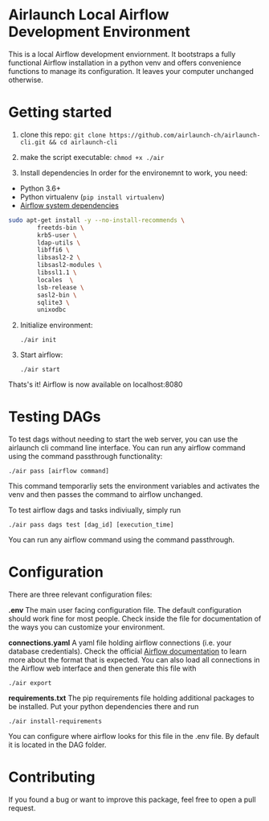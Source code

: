 # Airlaunch Local Airflow Development Environment
This is a local Airflow development enviornment.
It bootstraps a fully functional Airflow installation in a python venv and offers convenience functions to manage its configuration.
It leaves your computer unchanged otherwise. 
# Getting started

1. clone this repo: ```git clone https://github.com/airlaunch-ch/airlaunch-cli.git && cd airlaunch-cli```
2. make the script executable: ```chmod +x ./air```

3. Install dependencies
In order for the environemnt to work, you need:

- Python 3.6+
- Python virtualenv (```pip install virtualenv```)
- [Airflow system dependencies](https://airflow.apache.org/docs/apache-airflow/stable/installation.html#system-dependencies)

```bash
sudo apt-get install -y --no-install-recommends \
        freetds-bin \
        krb5-user \
        ldap-utils \
        libffi6 \
        libsasl2-2 \
        libsasl2-modules \
        libssl1.1 \
        locales  \
        lsb-release \
        sasl2-bin \
        sqlite3 \
        unixodbc
```


2. Initialize environment: 
   
   ```./air init```

3. Start airflow:
   
   ```./air start```

Thats's it! Airflow is now available on localhost:8080

# Testing DAGs
To test dags without needing to start the web server, you can use the airlaunch cli command line interface. 
You can run any airflow command using the command passthrough functionality:

```./air pass [airflow command]``` 

This command temporarliy sets the environment variables and activates the venv and then passes the command to airflow unchanged. 

To test airflow dags and tasks indiviually, simply run

```./air pass dags test [dag_id] [execution_time]```

You can run any airflow command using the command passthrough. 

# Configuration
There are three relevant configuration files: 

**.env**
The main user facing configuration file. 
The default configuration should work fine for most people. Check inside the file for documentation of the ways you can customize your environment. 

**connections.yaml**
A yaml file holding airflow connections (i.e. your database credentials). 
Check the official [Airflow documentation](https://airflow.apache.org/docs/apache-airflow/stable/howto/connection.html#exporting-connections-from-the-cli) to learn more about the format that is expected. 
You can also load all connections in the Airflow web interface and then generate this file with 

```./air export```

**requirements.txt**
The pip requirements file holding additional packages to be installed. Put your python dependencies there and run

```./air install-requirements```

You can configure where airflow looks for this file in the .env file. By default it is located in the DAG folder. 

# Contributing

If you found a bug or want to improve this package, feel free to open a pull request. 
